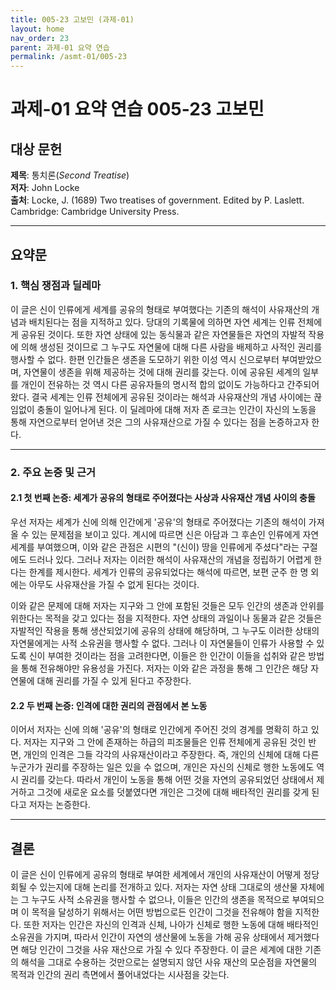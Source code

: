 ```yaml
---
title: 005-23 고보민 (과제-01)
layout: home
nav_order: 23
parent: 과제-01 요약 연습
permalink: /asmt-01/005-23
---
```


# 과제-01 요약 연습 005-23 고보민 

## 대상 문헌  
**제목**: 통치론(*Second Treatise*)  
**저자**: John Locke  
**출처**: Locke, J. (1689) Two treatises of government. Edited by P. Laslett. Cambridge: Cambridge University Press.

---

## 요약문  

### 1. 핵심 쟁점과 딜레마  

이 글은 신이 인류에게 세계를 공유의 형태로 부여했다는 기존의 해석이 사유재산의 개념과 배치된다는 점을 지적하고 있다. 당대의 기록물에 의하면 자연 세계는 인류 전체에게 공유된 것이다. 또한 자연 상태에 있는 동식물과 같은 자연물들은 자연의 자발적 작용에 의해 생성된 것이므로 그 누구도 자연물에 대해 다른 사람을 배제하고 사적인 권리를 행사할 수 없다. 한편 인간들은 생존을 도모하기 위한 이성 역시 신으로부터 부여받았으며, 자연물이 생존을 위해 제공하는 것에 대해 권리를 갖는다. 이에 공유된 세계의 일부를 개인이 전유하는 것 역시 다른 공유자들의 명시적 합의 없이도 가능하다고 간주되어 왔다. 결국 세계는 인류 전체에게 공유된 것이라는 해석과 사유재산의 개념 사이에는 끊임없이 충돌이 일어나게 된다. 이 딜레마에 대해 저자 존 로크는 인간이 자신의 노동을 통해 자연으로부터 얻어낸 것은 그의 사유재산으로 가질 수 있다는 점을 논증하고자 한다.

---

### 2. 주요 논증 및 근거  

#### 2.1 첫 번째 논증: 세계가 공유의 형태로 주어졌다는 사상과 사유재산 개념 사이의 충돌   
우선 저자는 세계가 신에 의해 인간에게 '공유'의 형태로 주어졌다는 기존의 해석이 가져올 수 있는 문제점을 보이고 있다. 계시에 따르면 신은 아담과 그 후손인 인류에게 자연 세계를 부여했으며, 이와 같은 관점은 시편의 "(신이) 땅을 인류에게 주셨다"라는 구절에도 드러나 있다. 그러나 저자는 이러한 해석이 사유재산의 개념을 정립하기 어렵게 한다는 한계를 제시한다. 세계가 인류의 공유되었다는 해석에 따르면, 보편 군주 한 명 외에는 아무도 사유재산을 가질 수 없게 된다는 것이다. 

이와 같은 문제에 대해 저자는 지구와 그 안에 포함된 것들은 모두 인간의 생존과 안위를 위한다는 목적을 갖고 있다는 점을 지적한다. 자연 상태의 과일이나 동물과 같은 것들은 자발적인 작용을 통해 생산되었기에 공유의 상태에 해당하며, 그 누구도 이러한 상태의 자연물에게는 사적 소유권을 행사할 수 없다. 그러나 이 자연물들이 인류가 사용할 수 있도록 신이 부여한 것이라는 점을 고려한다면, 이들은 한 인간이 이들을 섭취와 같은 방법을 통해 전유해야만 유용성을 가진다. 저자는 이와 같은 과정을 통해 그 인간은 해당 자연물에 대해 권리를 가질 수 있게 된다고 주장한다.


#### 2.2 두 번째 논증: 인격에 대한 권리의 관점에서 본 노동  

이어서 저자는 신에 의해 '공유'의 형태로 인간에게 주어진 것의 경계를 명확히 하고 있다. 저자는 지구와 그 안에 존재하는 하급의 피조물들은 인류 전체에게 공유된 것인 반면, 개인의 인격은 그들 각각의 사유재산이라고 주장한다. 즉, 개인의 신체에 대해 다른 누군가가 권리를 주장하는 일은 있을 수 없으며, 개인은 자신의 신체로 행한 노동에도 역시 권리를 갖는다. 따라서 개인이 노동을 통해 어떤 것을 자연의 공유되었던 상태에서 제거하고 그것에 새로운 요소를 덧붙였다면 개인은 그것에 대해 배타적인 권리를 갖게 된다고 저자는 논증한다.

---

## 결론  
이 글은 신이 인류에게 공유의 형태로 부여한 세계에서 개인의 사유재산이 어떻게 정당회될 수 있는지에 대해 논리를 전개하고 있다. 저자는 자연 상태 그대로의 생산물 자체에는 그 누구도 사적 소유권을 행사할 수 없으나, 이들은 인간의 생존을 목적으로 부여되으며 이 목적을 달성하기 위해서는 어떤 방법으로든 인간이 그것을 전유해야 함을 지적한다. 또한 저자는 인간은 자신의 인격과 신체, 나아가 신체로 행한 노동에 대해 배타적인 소유권을 가지며, 따라서 인간이 자연의 생산물에 노동을 가해 공유 상태에서 제거했다면 해당 인간이 그것을 사유 재산으로 가질 수 있다 주장한다. 이 글은 세계에 대한 기존의 해석을 그대로 수용하는 것만으로는 설명되지 않던 사유 재산의 모순점을 자연물의 목적과 인간의 권리 측면에서 풀어내었다는 시사점을 갖는다.

